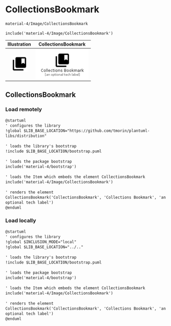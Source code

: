 # CollectionsBookmark


```text
material-4/Image/CollectionsBookmark
```

```text
include('material-4/Image/CollectionsBookmark')
```



| Illustration | CollectionsBookmark |
| :---: | :---: |
| ![illustration for Illustration](../../material-4/Image/CollectionsBookmark.png) | ![illustration for CollectionsBookmark](../../material-4/Image/CollectionsBookmark.Local.png) |




## CollectionsBookmark

### Load remotely
```plantuml
@startuml
' configures the library
!global $LIB_BASE_LOCATION="https://github.com/tmorin/plantuml-libs/distribution"

' loads the library's bootstrap
!include $LIB_BASE_LOCATION/bootstrap.puml

' loads the package bootstrap
include('material-4/bootstrap')

' loads the Item which embeds the element CollectionsBookmark
include('material-4/Image/CollectionsBookmark')

' renders the element
CollectionsBookmark('CollectionsBookmark', 'Collections Bookmark', 'an optional tech label')
@enduml
```

### Load locally
```plantuml
@startuml
' configures the library
!global $INCLUSION_MODE="local"
!global $LIB_BASE_LOCATION="../.."

' loads the library's bootstrap
!include $LIB_BASE_LOCATION/bootstrap.puml

' loads the package bootstrap
include('material-4/bootstrap')

' loads the Item which embeds the element CollectionsBookmark
include('material-4/Image/CollectionsBookmark')

' renders the element
CollectionsBookmark('CollectionsBookmark', 'Collections Bookmark', 'an optional tech label')
@enduml
```

